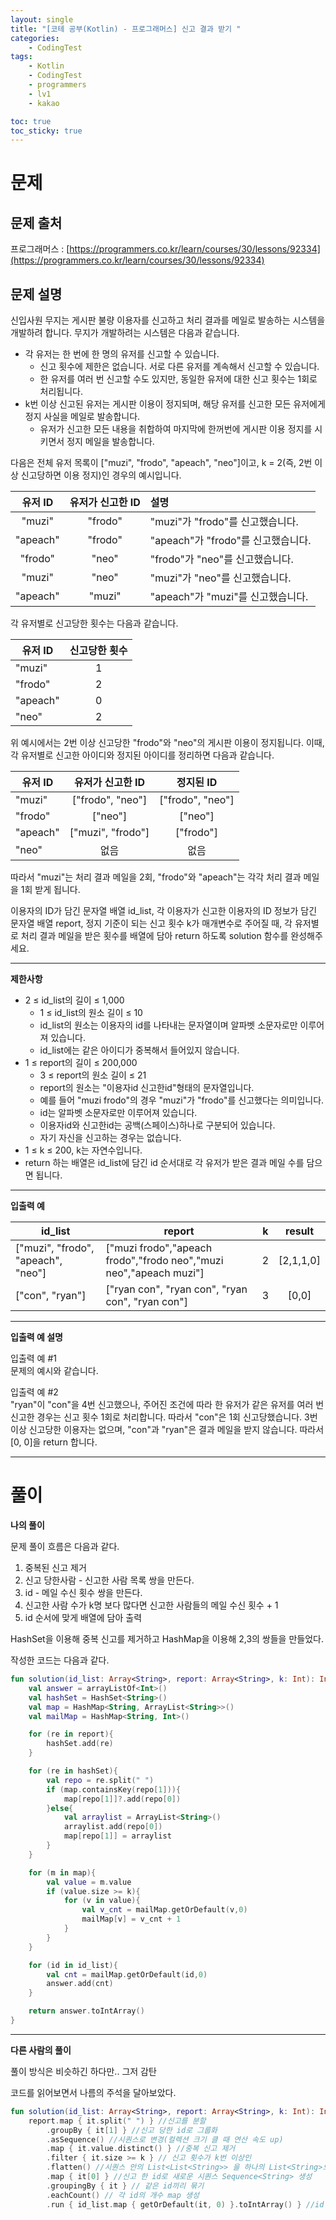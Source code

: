 ```yaml
---
layout: single
title: "[코테 공부(Kotlin) - 프로그래머스] 신고 결과 받기 "
categories: 
    - CodingTest
tags:
    - Kotlin
    - CodingTest
    - programmers
    - lv1
    - kakao

toc: true
toc_sticky: true
---
```


# 문제
## 문제 출처
프로그래머스 : [https://programmers.co.kr/learn/courses/30/lessons/92334](https://programmers.co.kr/learn/courses/30/lessons/92334)

## 문제 설명
신입사원 무지는 게시판 불량 이용자를 신고하고 처리 결과를 메일로 발송하는 시스템을 개발하려 합니다. 무지가 개발하려는 시스템은 다음과 같습니다.

- 각 유저는 한 번에 한 명의 유저를 신고할 수 있습니다.
    + 신고 횟수에 제한은 없습니다. 서로 다른 유저를 계속해서 신고할 수 있습니다.
    + 한 유저를 여러 번 신고할 수도 있지만, 동일한 유저에 대한 신고 횟수는 1회로 처리됩니다.
- k번 이상 신고된 유저는 게시판 이용이 정지되며, 해당 유저를 신고한 모든 유저에게 정지 사실을 메일로 발송합니다.
    + 유저가 신고한 모든 내용을 취합하여 마지막에 한꺼번에 게시판 이용 정지를 시키면서 정지 메일을 발송합니다.

다음은 전체 유저 목록이 ["muzi", "frodo", "apeach", "neo"]이고, k = 2(즉, 2번 이상 신고당하면 이용 정지)인 경우의 예시입니다.

|유저 ID|유저가 신고한 ID|설명|
|:-----:|:-----:|:---|
|"muzi"|"frodo"|"muzi"가 "frodo"를 신고했습니다.|
|"apeach"|"frodo"|"apeach"가 "frodo"를 신고했습니다.|
|"frodo"|"neo"|"frodo"가 "neo"를 신고했습니다.|
|"muzi"|	"neo"|"muzi"가 "neo"를 신고했습니다.|
|"apeach"|"muzi"|"apeach"가 "muzi"를 신고했습니다.|

각 유저별로 신고당한 횟수는 다음과 같습니다.

|유저 ID|신고당한 횟수|
|---|:-:|
|"muzi"|1|
|"frodo"|2|
|"apeach"|0|
|"neo"|2|

위 예시에서는 2번 이상 신고당한 "frodo"와 "neo"의 게시판 이용이 정지됩니다. 이때, 각 유저별로 신고한 아이디와 정지된 아이디를 정리하면 다음과 같습니다.

|유저 ID|유저가 신고한 ID|정지된 ID|
|--|:-:|:-:|
|"muzi"|["frodo", "neo"]|["frodo", "neo"]|
|"frodo"|["neo"]|["neo"]|
|"apeach"|["muzi", "frodo"]|["frodo"]|
|"neo"|없음|없음|

따라서 "muzi"는 처리 결과 메일을 2회, "frodo"와 "apeach"는 각각 처리 결과 메일을 1회 받게 됩니다.

이용자의 ID가 담긴 문자열 배열 id_list, 각 이용자가 신고한 이용자의 ID 정보가 담긴 문자열 배열 report, 정지 기준이 되는 신고 횟수 k가 매개변수로 주어질 때, 각 유저별로 처리 결과 메일을 받은 횟수를 배열에 담아 return 하도록 solution 함수를 완성해주세요.

---

**제한사항**
- 2 ≤ id_list의 길이 ≤ 1,000
    + 1 ≤ id_list의 원소 길이 ≤ 10
    + id_list의 원소는 이용자의 id를 나타내는 문자열이며 알파벳 소문자로만 이루어져 있습니다.
    + id_list에는 같은 아이디가 중복해서 들어있지 않습니다.
- 1 ≤ report의 길이 ≤ 200,000
    + 3 ≤ report의 원소 길이 ≤ 21
    + report의 원소는 "이용자id 신고한id"형태의 문자열입니다.
    + 예를 들어 "muzi frodo"의 경우 "muzi"가 "frodo"를 신고했다는 의미입니다.
    + id는 알파벳 소문자로만 이루어져 있습니다.
    + 이용자id와 신고한id는 공백(스페이스)하나로 구분되어 있습니다.
    + 자기 자신을 신고하는 경우는 없습니다.
- 1 ≤ k ≤ 200, k는 자연수입니다.
- return 하는 배열은 id_list에 담긴 id 순서대로 각 유저가 받은 결과 메일 수를 담으면 됩니다.

---

**입출력 예**

|id_list|report|k|result|
|--|--|--|:--:|
|["muzi", "frodo", "apeach", "neo"]|	["muzi frodo","apeach frodo","frodo neo","muzi neo","apeach muzi"]|	2|	[2,1,1,0]|
|["con", "ryan"]|	["ryan con", "ryan con", "ryan con", "ryan con"]|	3|	[0,0]|

---

**입출력 예 설명**

입출력 예 #1<br>
문제의 예시와 같습니다.

입출력 예 #2<br>
"ryan"이 "con"을 4번 신고했으나, 주어진 조건에 따라 한 유저가 같은 유저를 여러 번 신고한 경우는 신고 횟수 1회로 처리합니다. 따라서 "con"은 1회 신고당했습니다. 3번 이상 신고당한 이용자는 없으며, "con"과 "ryan"은 결과 메일을 받지 않습니다. 따라서 [0, 0]을 return 합니다.


---

# 풀이
**나의 풀이**

문제 풀이 흐름은 다음과 같다.

1. 중복된 신고 제거
2. 신고 당한사람 - 신고한 사람 목록 쌍을 만든다.
3. id - 메일 수신 횟수 쌍을 만든다.
4. 신고한 사람 수가 k명 보다 많다면 신고한 사람들의 메일 수신  횟수 + 1
5. id 순서에 맞게 배열에 담아 출력 

HashSet을 이용해 중복 신고를 제거하고 HashMap을 이용해 2,3의 쌍들을 만들었다.

작성한 코드는 다음과 같다.
```kotlin
fun solution(id_list: Array<String>, report: Array<String>, k: Int): IntArray {
    val answer = arrayListOf<Int>()
    val hashSet = HashSet<String>()
    val map = HashMap<String, ArrayList<String>>()
    val mailMap = HashMap<String, Int>()

    for (re in report){
        hashSet.add(re)
    }

    for (re in hashSet){
        val repo = re.split(" ")
        if (map.containsKey(repo[1])){
            map[repo[1]]?.add(repo[0])
        }else{
            val arraylist = ArrayList<String>()
            arraylist.add(repo[0])
            map[repo[1]] = arraylist
        }
    }

    for (m in map){
        val value = m.value
        if (value.size >= k){
            for (v in value){
                val v_cnt = mailMap.getOrDefault(v,0)
                mailMap[v] = v_cnt + 1
            }
        }
    }

    for (id in id_list){
        val cnt = mailMap.getOrDefault(id,0)
        answer.add(cnt)
    }

    return answer.toIntArray()
}
```

---

**다른 사람의 풀이**

풀이 방식은 비슷하긴 하다만.. 그저 감탄

코드를 읽어보면서 나름의 주석을 달아보았다.

```kotlin
fun solution(id_list: Array<String>, report: Array<String>, k: Int): IntArray =
    report.map { it.split(" ") } //신고를 분할
        .groupBy { it[1] } //신고 당한 id로 그룹화
        .asSequence() //시퀀스로 변경(컬렉션 크기 클 때 연산 속도 up)
        .map { it.value.distinct() } //중복 신고 제거
        .filter { it.size >= k } // 신고 횟수가 k번 이상인 
        .flatten() //시퀀스 안의 List<List<String>> 을 하나의 List<String>으로 변환
        .map { it[0] } //신고 한 id로 새로운 시퀀스 Sequence<String> 생성
        .groupingBy { it } // 같은 id끼리 묶기
        .eachCount() // 각 id의 개수 map 생성
        .run { id_list.map { getOrDefault(it, 0) }.toIntArray() } //id 순서 맞게 배열로 만듬
```
